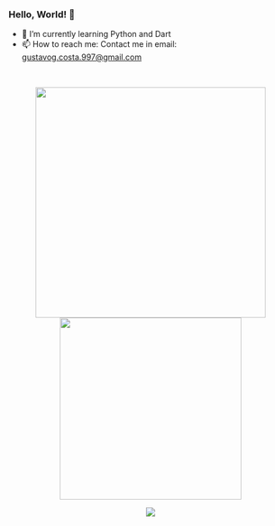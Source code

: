 ### Hello, World! 👋

- 🌱 I’m currently learning Python and Dart
- 📫 How to reach me: Contact me in email: gustavog.costa.997@gmail.com

<br>
<p align="center">
  <img style="text-align: center" src="https://github-readme-stats.vercel.app/api?username=Gustavo-daCosta&theme=github_dark&show_icons=true", width=408>
  <img style="text-align: center" src="https://github-readme-stats.vercel.app/api/top-langs/?username=Gustavo-daCosta&layout=compact&theme=github_dark", width=322>
</p>

<p align="center">
  <img src="https://spotify-github-profile.vercel.app/api/view?uid=gutineos&cover_image=false&theme=default&bar_color=4e6fb1">
</p>
